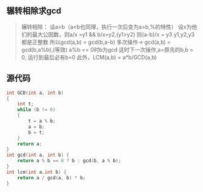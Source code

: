## 辗转相除求gcd
>    辗转相除：
>    设a>b（a<b也同理，执行一次后变为a>b,%的特性）
>   设x为他们的最大公因数，则a/x =y1 && b/x=y2,(y1>y2)
>   则(a-b)/x = y3
>   y1,y2,y3都是正整数
>   所以gcd(a,b) = gcd(b,a-b) 多次操作-> gcd(a,b) = gcd(b,a%b),(等效)
>   a%b == 0时b为gcd
>   这时下一次操作,a=原先的b,b = 0,
>   运行到最后必有b=0
>   此外，LCM(a,b) = a*b/GCD(a,b)

## 源代码
```c++
int GCD(int a, int b)
{
    int t;
    while (b != 0)
    {
        t = a % b;
        a = b;
        b = t;
    }
    return a;
}
int gcd(int a, int b) {
    return a % b == 0 ? b : gcd(b, a % b);
}
int lcm(int a,int b) {
	return a / gcd(a, b) * b;
}
```
